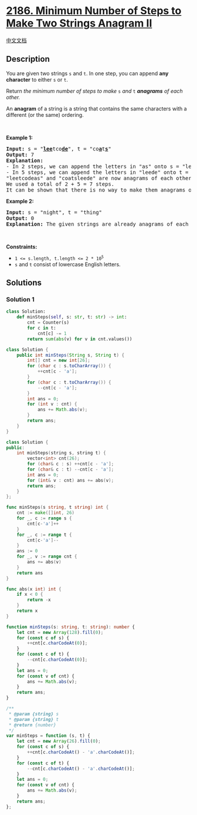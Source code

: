# [2186. Minimum Number of Steps to Make Two Strings Anagram II](https://leetcode.com/problems/minimum-number-of-steps-to-make-two-strings-anagram-ii)

[中文文档](./solution/2100-2199/2186.Minimum%20Number%20of%20Steps%20to%20Make%20Two%20Strings%20Anagram%20II/README.md)

<!-- tags:Hash Table,String,Counting -->

## Description

<p>You are given two strings <code>s</code> and <code>t</code>. In one step, you can append <strong>any character</strong> to either <code>s</code> or <code>t</code>.</p>

<p>Return <em>the minimum number of steps to make </em><code>s</code><em> and </em><code>t</code><em> <strong>anagrams</strong> of each other.</em></p>

<p>An <strong>anagram</strong> of a string is a string that contains the same characters with a different (or the same) ordering.</p>

<p>&nbsp;</p>
<p><strong class="example">Example 1:</strong></p>

<pre>
<strong>Input:</strong> s = &quot;<strong><u>lee</u></strong>tco<u><strong>de</strong></u>&quot;, t = &quot;co<u><strong>a</strong></u>t<u><strong>s</strong></u>&quot;
<strong>Output:</strong> 7
<strong>Explanation:</strong> 
- In 2 steps, we can append the letters in &quot;as&quot; onto s = &quot;leetcode&quot;, forming s = &quot;leetcode<strong><u>as</u></strong>&quot;.
- In 5 steps, we can append the letters in &quot;leede&quot; onto t = &quot;coats&quot;, forming t = &quot;coats<u><strong>leede</strong></u>&quot;.
&quot;leetcodeas&quot; and &quot;coatsleede&quot; are now anagrams of each other.
We used a total of 2 + 5 = 7 steps.
It can be shown that there is no way to make them anagrams of each other with less than 7 steps.
</pre>

<p><strong class="example">Example 2:</strong></p>

<pre>
<strong>Input:</strong> s = &quot;night&quot;, t = &quot;thing&quot;
<strong>Output:</strong> 0
<strong>Explanation:</strong> The given strings are already anagrams of each other. Thus, we do not need any further steps.
</pre>

<p>&nbsp;</p>
<p><strong>Constraints:</strong></p>

<ul>
	<li><code>1 &lt;= s.length, t.length &lt;= 2 * 10<sup>5</sup></code></li>
	<li><code>s</code> and <code>t</code> consist of lowercase English letters.</li>
</ul>

## Solutions

### Solution 1

<!-- tabs:start -->

```python
class Solution:
    def minSteps(self, s: str, t: str) -> int:
        cnt = Counter(s)
        for c in t:
            cnt[c] -= 1
        return sum(abs(v) for v in cnt.values())
```

```java
class Solution {
    public int minSteps(String s, String t) {
        int[] cnt = new int[26];
        for (char c : s.toCharArray()) {
            ++cnt[c - 'a'];
        }
        for (char c : t.toCharArray()) {
            --cnt[c - 'a'];
        }
        int ans = 0;
        for (int v : cnt) {
            ans += Math.abs(v);
        }
        return ans;
    }
}
```

```cpp
class Solution {
public:
    int minSteps(string s, string t) {
        vector<int> cnt(26);
        for (char& c : s) ++cnt[c - 'a'];
        for (char& c : t) --cnt[c - 'a'];
        int ans = 0;
        for (int& v : cnt) ans += abs(v);
        return ans;
    }
};
```

```go
func minSteps(s string, t string) int {
	cnt := make([]int, 26)
	for _, c := range s {
		cnt[c-'a']++
	}
	for _, c := range t {
		cnt[c-'a']--
	}
	ans := 0
	for _, v := range cnt {
		ans += abs(v)
	}
	return ans
}

func abs(x int) int {
	if x < 0 {
		return -x
	}
	return x
}
```

```ts
function minSteps(s: string, t: string): number {
    let cnt = new Array(128).fill(0);
    for (const c of s) {
        ++cnt[c.charCodeAt(0)];
    }
    for (const c of t) {
        --cnt[c.charCodeAt(0)];
    }
    let ans = 0;
    for (const v of cnt) {
        ans += Math.abs(v);
    }
    return ans;
}
```

```js
/**
 * @param {string} s
 * @param {string} t
 * @return {number}
 */
var minSteps = function (s, t) {
    let cnt = new Array(26).fill(0);
    for (const c of s) {
        ++cnt[c.charCodeAt() - 'a'.charCodeAt()];
    }
    for (const c of t) {
        --cnt[c.charCodeAt() - 'a'.charCodeAt()];
    }
    let ans = 0;
    for (const v of cnt) {
        ans += Math.abs(v);
    }
    return ans;
};
```

<!-- tabs:end -->

<!-- end -->
